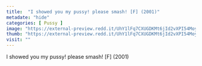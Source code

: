 ```yaml
---
title:  "I showed you my pussy! please smash! [F] (2001)"
metadate: "hide"
categories: [ Pussy ]
image: "https://external-preview.redd.it/UhY1lFq7CXUGDKMt6jId2vXPI54MoypoWqJIODuRv5o.jpg?auto=webp&s=f895f4a3f414060496daed692af3e71e6e02ecd5"
thumb: "https://external-preview.redd.it/UhY1lFq7CXUGDKMt6jId2vXPI54MoypoWqJIODuRv5o.jpg?width=1080&crop=smart&auto=webp&s=ea7b6ba338e2c30fdc5e3b3547ce3478acb39c5a"
visit: ""
---
```

I showed you my pussy! please smash! [F] (2001)
